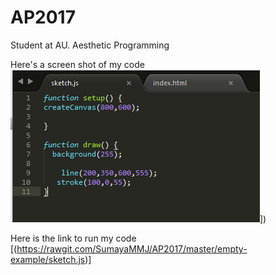 # AP2017
Student at AU. Aesthetic Programming

Here's a screen shot of my code
![ScreenShot](https://raw.githubusercontent.com/SumayaMMJ/AP2017/master/empty-example/screenshot.PNG)])

Here is the link to run my code
[(https://rawgit.com/SumayaMMJ/AP2017/master/empty-example/sketch.js)]
